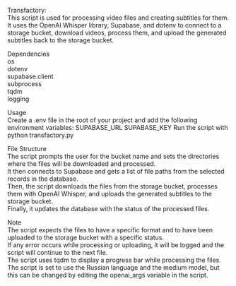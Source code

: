 Transfactory:<br />
This script is used for processing video files and creating subtitles for them. It uses the OpenAI Whisper library, Supabase, and dotenv to connect to a storage bucket, download videos, process them, and upload the generated subtitles back to the storage bucket.<br />

Dependencies<br />
os<br />
dotenv<br />
supabase.client<br />
subprocess<br />
tqdm<br />
logging<br />

Usage<br />
Create a .env file in the root of your project and add the following environment variables:
SUPABASE_URL
SUPABASE_KEY
Run the script with python transfactory.py

File Structure<br />
The script prompts the user for the bucket name and sets the directories where the files will be downloaded and processed.<br />
It then connects to Supabase and gets a list of file paths from the selected records in the database.<br />
Then, the script downloads the files from the storage bucket, processes them with OpenAI Whisper, and uploads the generated subtitles to the storage bucket.<br />
Finally, it updates the database with the status of the processed files.<br />

Note<br />
The script expects the files to have a specific format and to have been uploaded to the storage bucket with a specific status.<br />
If any error occurs while processing or uploading, it will be logged and the script will continue to the next file.<br />
The script uses tqdm to display a progress bar while processing the files.<br />
The script is set to use the Russian language and the medium model, but this can be changed by editing the openai_args variable in the script.<br />
